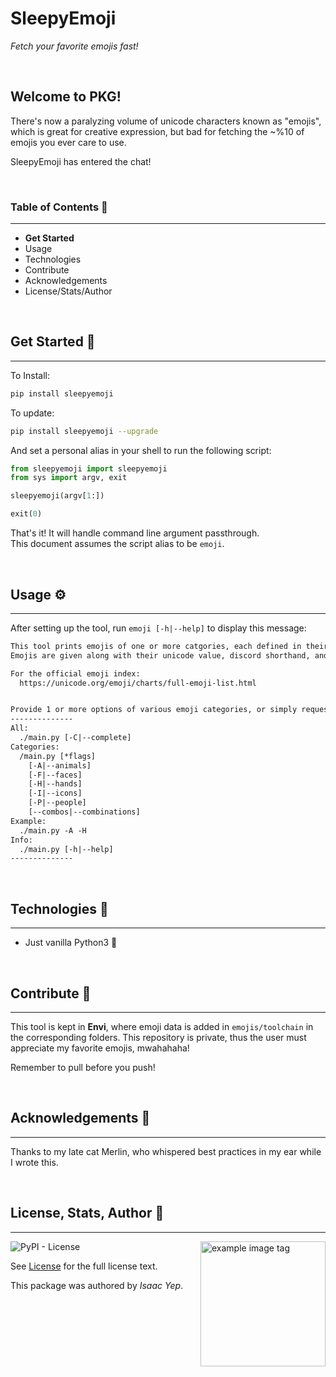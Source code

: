 # **SleepyEmoji**
*Fetch your favorite emojis fast!*

<br />

## **Welcome to PKG!**
There's now a paralyzing volume of unicode characters known as "emojis", which is great for creative expression, but bad for fetching the ~%10 of emojis you ever care to use.

SleepyEmoji has entered the chat!

<br />

### **Table of Contents** 📖
<hr>

  - **Get Started**
  - Usage
  - Technologies
  - Contribute
  - Acknowledgements
  - License/Stats/Author

<br />

## **Get Started 🚀**
<hr>

To Install:
```sh
pip install sleepyemoji
```
To update:
```sh
pip install sleepyemoji --upgrade
```

And set a personal alias in your shell to run the following script:
```python
from sleepyemoji import sleepyemoji
from sys import argv, exit

sleepyemoji(argv[1:])

exit(0)
```

That's it! It will handle command line argument passthrough. \
This document assumes the script alias to be `emoji`.

<br />

## **Usage ⚙**
<hr>

After setting up the tool, run `emoji [-h|--help]` to display this message:
```txt
This tool prints emojis of one or more catgories, each defined in their own file.
Emojis are given along with their unicode value, discord shorthand, and ios descriptor.

For the official emoji index:
  https://unicode.org/emoji/charts/full-emoji-list.html


Provide 1 or more options of various emoji categories, or simply request all of them.
--------------
All:
  ./main.py [-C|--complete]
Categories:
  /main.py [*flags]
    [-A|--animals]
    [-F|--faces]
    [-H|--hands]
    [-I|--icons]
    [-P|--people]
    [--combos|--combinations]
Example:
  ./main.py -A -H
Info:
  ./main.py [-h|--help]
--------------
```

<br />

## **Technologies 🧰**
<hr>

  - Just vanilla Python3 🙂

<br />

## **Contribute 🤝**
<hr>

This tool is kept in **Envi**, where emoji data is added in `emojis/toolchain` in the corresponding folders. This repository is private, thus the user must appreciate my favorite emojis, mwahahaha!

Remember to pull before you push!

<br />

## **Acknowledgements 💙**
<hr>

Thanks to my late cat Merlin, who whispered best practices in my ear while I wrote this.

<br />

## **License, Stats, Author 📜**
<hr>

<img align="right" alt="example image tag" src="https://i.imgur.com/jtNwEWu.png" width="200" />

<!-- badge cluster -->

![PyPI - License](https://img.shields.io/pypi/l/sleepyemoji?style=plastic)

<!-- / -->
See [License](TODO) for the full license text.

This package was authored by *Isaac Yep*.
